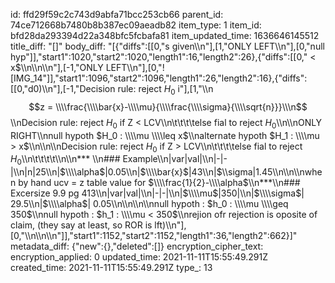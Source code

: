 id: ffd29f59c2c743d9abfa71bcc253cb66
parent_id: 74ce712668b7480b8b387ec09aeadb82
item_type: 1
item_id: bfd28da293394d22a348bfc5fcbafa81
item_updated_time: 1636646145512
title_diff: "[]"
body_diff: "[{\"diffs\":[[0,\"s given\\\n\"],[1,\"ONLY LEFT\\\n\"],[0,\"null hyp\"]],\"start1\":1020,\"start2\":1020,\"length1\":16,\"length2\":26},{\"diffs\":[[0,\" < x$\\\n\\\n\\\n\"],[-1,\"ONLY LEFT\\\n\"],[0,\"![IMG_14\"]],\"start1\":1096,\"start2\":1096,\"length1\":26,\"length2\":16},{\"diffs\":[[0,\"d0)\\\n\"],[-1,\"Decision rule: reject $H_0$ i\"],[1,\"\\\n$$z = \\\\frac{\\\\bar{x}-\\\\mu}{\\\\frac{\\\\sigma}{\\\\sqrt{n}}}\\\n$$\\\nDecision rule: reject $H_0$ if Z < LCV\\\n\\t\\t\\t\\telse fial to reject  $H_0$\\\n\\\nONLY RIGHT\\\nnull hypoth $H_0 : \\\\mu \\\\leq x$\\\nalternate hypoth $H_1 : \\\\mu > x$\\\n\\\n\\\nDecision rule: reject $H_0$ if Z > LCV\\\n\\t\\t\\t\\telse fial to reject $H_0$\\\n\\t\\t\\t\\t\\\n\\\n*** \\\n### Example\\\n|var|val|\\\n|-|-|\\\n|n|25\\\n|$\\\\alpha$|0.05\\\n|$\\\\bar{x}$|43\\\n|$\\\\sigma|1.45\\\n\\\n\\\nwhen by hand ucv = z table value for $\\\\frac{1}{2}-\\\\alpha$\\\n***\\\n### Excersize 9.9 pg 413\\\n|var|val|\\\n|-|-|\\\n|$\\\\mu$|350|\\\n|$\\\\sigma$| 29.5\\\n|$\\\\alpha$| 0.05\\\n\\\n\\\n\\\nnull hypoth : $h_0 : \\\\mu \\\\geq 350$\\\nnull hypoth : $h_1 : \\\\mu < 350$\\\nrejion ofr rejection is oposite of claim, (they say at least, so ROR is lft)\\\n\"],[0,\"\\\n\\\n\\\n\"]],\"start1\":1152,\"start2\":1152,\"length1\":36,\"length2\":662}]"
metadata_diff: {"new":{},"deleted":[]}
encryption_cipher_text: 
encryption_applied: 0
updated_time: 2021-11-11T15:55:49.291Z
created_time: 2021-11-11T15:55:49.291Z
type_: 13